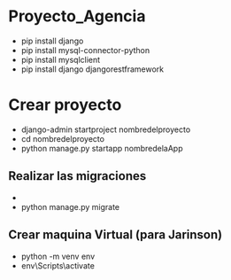 # Proyecto_Agencia
- pip install django
- pip install mysql-connector-python
- pip install mysqlclient
- pip install django djangorestframework
# Crear proyecto
- django-admin startproject nombredelproyecto
- cd nombredelproyecto
- python manage.py startapp nombredelaApp

## Realizar las migraciones

- <python manage.py makemigrations>
- python manage.py migrate

## Crear maquina Virtual (para Jarinson)
- python -m venv env
- env\Scripts\activate



